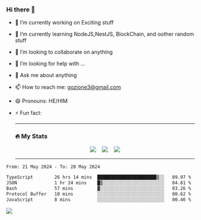 ### Hi there 👋

<!--
**charlieScript/charlieScript** is a ✨ _special_ ✨ repository because its `README.md` (this file) appears on your GitHub profile.

Here are some ideas to get you started: -->

- 🔭 I’m currently working on Exciting stuff
- 🌱 I’m currently learning NodeJS,NestJS, BlockChain, and oother random stuff
- 👯 I’m looking to collaborate on anything
- 🤔 I’m looking for help with ...
- 💬 Ask me about anything
- 📫 How to reach me: gozione3@gmail.com
- 😄 Pronouns: HE/HIM
- ⚡ Fun fact:


  ---

  ### :fire: My Stats

  <div id="stats" align="center">
  <img src="http://github-readme-streak-stats.herokuapp.com?user=charlieScript&theme=dark&date_format=M%20j%5B%2C%20Y%5D" />&nbsp;&nbsp;&nbsp;
  <img src="https://github-readme-stats.vercel.app/api/top-langs/?username=charlieScript&layout=compact&theme=vision-friendly-dark"/>&nbsp;&nbsp;&nbsp;
  <img src="https://github-readme-stats.vercel.app/api?username=charlieScript&show_icons=true&theme=radical"/>
  </div>

  ---



<!--START_SECTION:waka-->

```txt
From: 21 May 2024 - To: 28 May 2024

TypeScript        26 hrs 14 mins  ██████████████████████▒░░   89.97 %
JSON              1 hr 24 mins    █▒░░░░░░░░░░░░░░░░░░░░░░░   04.81 %
Bash              57 mins         ▓░░░░░░░░░░░░░░░░░░░░░░░░   03.26 %
Protocol Buffer   10 mins         ░░░░░░░░░░░░░░░░░░░░░░░░░   00.62 %
JavaScript        8 mins          ░░░░░░░░░░░░░░░░░░░░░░░░░   00.46 %
```

<!--END_SECTION:waka-->
![](https://komarev.com/ghpvc/?username=charlieScript)
